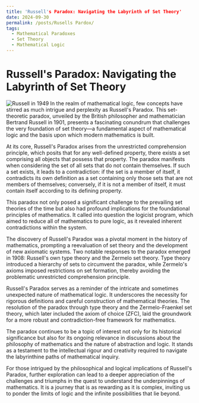 ```yaml
---
title: 'Russell's Paradox: Navigating the Labyrinth of Set Theory'
date: 2024-09-30
permalink: /posts/Rusells Pardox/
tags:
  - Mathematical Paradoxes
  - Set Theory
  - Mathematical Logic
---
```


# Russell's Paradox: Navigating the Labyrinth of Set Theory
![Russell in 1949](https://upload.wikimedia.org/wikipedia/commons/thumb/0/09/Bertrand_Russell_1949.jpg/330px-Bertrand_Russell_1949.jpg)
In the realm of mathematical logic, few concepts have stirred as much intrigue and perplexity as Russell's Paradox. This set-theoretic paradox, unveiled by the British philosopher and mathematician Bertrand Russell in 1901, presents a fascinating conundrum that challenges the very foundation of set theory—a fundamental aspect of mathematical logic and the basis upon which modern mathematics is built.

At its core, Russell's Paradox arises from the unrestricted comprehension principle, which posits that for any well-defined property, there exists a set comprising all objects that possess that property. The paradox manifests when considering the set of all sets that do not contain themselves. If such a set exists, it leads to a contradiction: if the set is a member of itself, it contradicts its own definition as a set containing only those sets that are not members of themselves; conversely, if it is not a member of itself, it must contain itself according to its defining property.

This paradox not only posed a significant challenge to the prevailing set theories of the time but also had profound implications for the foundational principles of mathematics. It called into question the logicist program, which aimed to reduce all of mathematics to pure logic, as it revealed inherent contradictions within the system.

The discovery of Russell's Paradox was a pivotal moment in the history of mathematics, prompting a reevaluation of set theory and the development of new axiomatic systems. Two notable responses to the paradox emerged in 1908: Russell's own type theory and the Zermelo set theory. Type theory introduced a hierarchy of sets to circumvent the paradox, while Zermelo's axioms imposed restrictions on set formation, thereby avoiding the problematic unrestricted comprehension principle.

Russell's Paradox serves as a reminder of the intricate and sometimes unexpected nature of mathematical logic. It underscores the necessity for rigorous definitions and careful construction of mathematical theories. The resolution of the paradox through type theory and the Zermelo-Fraenkel set theory, which later included the axiom of choice (ZFC), laid the groundwork for a more robust and contradiction-free framework for mathematics.

The paradox continues to be a topic of interest not only for its historical significance but also for its ongoing relevance in discussions about the philosophy of mathematics and the nature of abstraction and logic. It stands as a testament to the intellectual rigour and creativity required to navigate the labyrinthine paths of mathematical inquiry.

For those intrigued by the philosophical and logical implications of Russell's Paradox, further exploration can lead to a deeper appreciation of the challenges and triumphs in the quest to understand the underpinnings of mathematics. It is a journey that is as rewarding as it is complex, inviting us to ponder the limits of logic and the infinite possibilities that lie beyond.
